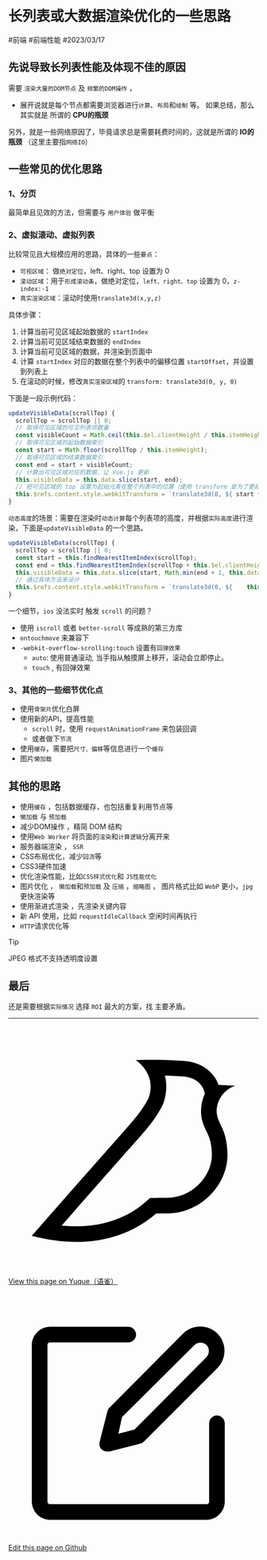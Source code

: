 
# 长列表或大数据渲染优化的一些思路


<Badge type="warning">#前端</Badge>  <Badge type="info">#前端性能</Badge>  <Badge type="warning">#2023/03/17</Badge>  

## 先说导致长列表性能及体现不佳的原因


需要 `渲染大量的DOM节点` 及 `频繁的DOM操作` ，
- 展开说就是每个节点都需要浏览器进行`计算`、`布局`和`绘制` 等。 如果总结，那么其实就是 所谓的 **CPU的瓶颈**

另外，就是一些网络原因了，毕竟请求总是需要耗费时间的，这就是所谓的 **IO的瓶颈** （这里主要指`网络IO`） 

## 一些常见的优化思路


### 1、分页 

最简单且见效的方法，但需要与 `用户体验` 做平衡

### 2、虚拟滚动、虚拟列表

比较常见且大规模应用的思路，具体的一些`要点`：

-  `可视区域`： 做`绝对定位`，left、right、top 设置为 0
-  `滚动区域`：用于`形成滚动条`，做绝对定位，`left、right、top` 设置为 0，`z-index:-1`
-  `真实渲染区域`：滚动时使用`translate3d(x,y,z)`

具体步骤：

1. 计算当前可见区域起始数据的 `startIndex`
2. 计算当前可见区域结束数据的 `endIndex`
3. 计算当前可见区域的数据，并渲染到页面中
4. 计算 `startIndex` 对应的数据在整个列表中的偏移位置 `startOffset`，并设置到列表上
5. 在滚动的时候，修改`真实渲染区域`的 `transform: translate3d(0, y, 0)`

下面是一段示例代码：

```javascript
updateVisibleData(scrollTop) {
  scrollTop = scrollTop || 0;
  // 取得可见区域的可见列表项数量
  const visibleCount = Math.ceil(this.$el.clientHeight / this.itemHeight); 
  // 取得可见区域的起始数据索引
  const start = Math.floor(scrollTop / this.itemHeight); 
  // 取得可见区域的结束数据索引
  const end = start + visibleCount; 
  // 计算出可见区域对应的数据，让 Vue.js 更新
  this.visibleData = this.data.slice(start, end); 
  // 把可见区域的 top 设置为起始元素在整个列表中的位置（使用 transform 是为了更好的性能）
  this.$refs.content.style.webkitTransform = `translate3d(0, ${ start * this.itemHeight }px, 0)`; 
}
```


`动态高度`的场景：需要在渲染时`动态计算`每个列表项的高度，并根据`实际高度`进行渲染，下面是`updateVisibleData` 的一个思路。

```javascript
updateVisibleData(scrollTop) {
  scrollTop = scrollTop || 0;
  const start = this.findNearestItemIndex(scrollTop);
  const end = this.findNearestItemIndex(scrollTop + this.$el.clientHeight);
  this.visibleData = this.data.slice(start, Math.min(end + 1, this.data.length));
  // 通过具体方法来设计
  this.$refs.content.style.webkitTransform = `translate3d(0, ${    this.getItemSizeAndOffset(start).offset }px, 0)`; 
}
```


一个细节，`ios` 没法实时 触发 `scroll` 的问题？

- 使用 `iscroll` 或者   `better-scroll` 等成熟的第三方库
- `ontouchmove` 来兼容下
- `-webkit-overflow-scrolling:touch` 设置有`回弹效果`
	- `auto`: 使用普通滚动, 当手指从触摸屏上移开，滚动会立即停止。
	-  `touch` , 有回弹效果


### 3、其他的一些细节优化点

- 使用`骨架片`优化白屏
- 使用新的API，提高性能
	- `scroll` 时，使用 `requestAnimationFrame` 来包装回调
	- 或者做下`节流`
-  使用`缓存`，需要把`尺寸、偏移`等信息进行一个`缓存` 
-  图片`懒加载`  


## 其他的思路

- 使用`缓存` ，包括数据缓存，也包括重复利用节点等
- `懒加载` 与 `预加载`
- 减少DOM操作 ，精简 DOM 结构
- 使用`Web Worker`  将页面的`渲染`和`计算逻辑`分离开来
- 服务器端渲染 ， `SSR` 
- CSS布局优化，减少`回流`等 
- CSS3硬件加速
- 优化渲染性能，比如`CSS样式优化`和 `JS性能优化`
- 图片优化 ， `懒加载`和`预加载` 及 `压缩` ，`缩略图` ， 图片格式比如 `WebP` 更小，`jpg` 更快渲染等
- 使用渐进式渲染 ，先渲染关键内容
- 新 API 使用，比如 `requestIdleCallback` 空闲时间再执行
- `HTTP`请求优化等  


> [!tip]
>   JPEG 格式不支持透明度设置


## 最后

还是需要根据`实际情况` 选择 `ROI` 最大的方案，找 主要矛盾。



---
<div class="liguwe-doc-footer">
            <div class="liguwe-doc-footer-edit-link">
                <p class="liguwe-doc-footer-p">
                    <svg t="1687912573060" class="icon" viewBox="0 0 1024 1024" version="1.1" xmlns="http://www.w3.org/2000/svg" p-id="1498">
                        <path d="M854.6 370.6c-9.9-39.4 9.9-102.2 73.4-124.4l-67.9-3.6s-25.7-90-143.6-98c-117.8-8.1-194.9-3-195-3 0.1 0 87.4 55.6 52.4 154.7-25.6 52.5-65.8 95.6-108.8 144.7-1.3 1.3-2.5 2.6-3.5 3.7C319.4 605 96 860 96 860c245.9 64.4 410.7-6.3 508.2-91.1 20.5-0.2 35.9-0.3 46.3-0.3 135.8 0 250.6-117.6 245.9-248.4-3.2-89.9-31.9-110.2-41.8-149.6z m-204.1 334c-10.6 0-26.2 0.1-46.8 0.3l-23.6 0.2-17.8 15.5c-47.1 41-104.4 71.5-171.4 87.6-52.5 12.6-110 16.2-172.7 9.6 18-20.5 36.5-41.6 55.4-63.1 92-104.6 173.8-197.5 236.9-268.5l1.4-1.4 1.3-1.5c4.1-4.6 20.6-23.3 24.7-28.1 9.7-11.1 17.3-19.9 24.5-28.6 30.7-36.7 52.2-67.8 69-102.2l1.6-3.3 1.2-3.4c13.7-38.8 15.4-76.9 6.2-112.8 22.5 0.7 46.5 1.9 71.7 3.6 33.3 2.3 55.5 12.9 71.1 29.2 5.8 6 10.2 12.5 13.4 18.7 1 2 1.7 3.6 2.3 5l5 17.7c-15.7 34.5-19.9 73.3-11.4 107.2 3 11.8 6.9 22.4 12.3 34.4 2.1 4.7 9.5 20.1 11 23.3 10.3 22.7 15.4 43 16.7 78.7 3.3 94.6-82.7 181.9-182 181.9z"
                              p-id="1499" ></path>
                    </svg>
                    <a href="https://www.yuque.com/liguwe/post/4214e1f9-529d-5201-b575-248082694fd6" target="_blank" class="liguwe-doc-footer-edit-link-a">
                        View this page on Yuque（语雀）
                    </a>
                </p>
                <p class="liguwe-doc-footer-p">
                    <svg t="1687913054251" class="icon" viewBox="0 0 1024 1024" version="1.1" xmlns="http://www.w3.org/2000/svg" p-id="5173"><path d="M853.333333 501.333333c-17.066667 0-32 14.933333-32 32v320c0 6.4-4.266667 10.666667-10.666666 10.666667H170.666667c-6.4 0-10.666667-4.266667-10.666667-10.666667V213.333333c0-6.4 4.266667-10.666667 10.666667-10.666666h320c17.066667 0 32-14.933333 32-32s-14.933333-32-32-32H170.666667c-40.533333 0-74.666667 34.133333-74.666667 74.666666v640c0 40.533333 34.133333 74.666667 74.666667 74.666667h640c40.533333 0 74.666667-34.133333 74.666666-74.666667V533.333333c0-17.066667-14.933333-32-32-32z"  p-id="5174"></path><path d="M405.333333 484.266667l-32 125.866666c-2.133333 10.666667 0 23.466667 8.533334 29.866667 6.4 6.4 14.933333 8.533333 23.466666 8.533333h8.533334l125.866666-32c6.4-2.133333 10.666667-4.266667 14.933334-8.533333l300.8-300.8c38.4-38.4 38.4-102.4 0-140.8-38.4-38.4-102.4-38.4-140.8 0L413.866667 469.333333c-4.266667 4.266667-6.4 8.533333-8.533334 14.933334z m59.733334 23.466666L761.6 213.333333c12.8-12.8 36.266667-12.8 49.066667 0 12.8 12.8 12.8 36.266667 0 49.066667L516.266667 558.933333l-66.133334 17.066667 14.933334-68.266667z"  p-id="5175"></path></svg>
                    <a href="https://github.com/liguwe/liguwe.github.io/blob/master/docs/4214e1f9-529d-5201-b575-248082694fd6.md" target="_blank" class="liguwe-doc-footer-edit-link-a">Edit this page on Github</a>
                </p>
            </div>
            <div id="liguwe-comment"></div></div>